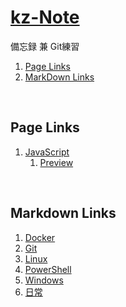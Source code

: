 ﻿# [kz-Note](https://kmkzyozora.github.io/kz-Note/)
備忘録 兼 Git練習<br>
1. [Page Links](#page-links)
1. [MarkDown Links](#markdown-links)
<br>

## Page Links
1. [JavaScript](https://github.com/KMKZYozora/kz-Note)
    1. [Preview](./src/jsPage/index.html)
<br>

## Markdown Links
1. [Docker](sub\Docker\README.md)
1. [Git](sub\Git\README.md)
1. [Linux](sub\Linux\README.md)
1. [PowerShell](sub\PowerShell\README.md)
1. [Windows](sub\Windows\README.md)
1. [日常](sub\日常\README.md)
<br>

